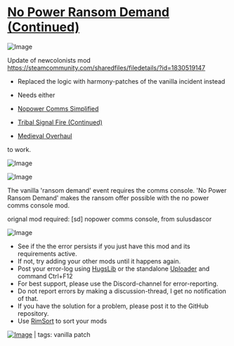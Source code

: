 # [No Power Ransom Demand (Continued)](https://steamcommunity.com/sharedfiles/filedetails/?id=2272309737)

![Image](https://i.imgur.com/buuPQel.png)

Update of newcolonists mod
https://steamcommunity.com/sharedfiles/filedetails/?id=1830519147

- Replaced the logic with harmony-patches of the vanilla incident instead
- Needs either 


- [ Nopower Comms Simplified](https://steamcommunity.com/sharedfiles/filedetails/?id=2019297016)
- [ Tribal Signal Fire (Continued)](https://steamcommunity.com/sharedfiles/filedetails/?id=2026582975)
- [ Medieval Overhaul](https://steamcommunity.com/sharedfiles/filedetails/?id=2553700067)


to work.

![Image](https://i.imgur.com/pufA0kM.png)
	
![Image](https://i.imgur.com/Z4GOv8H.png)

The vanilla 'ransom demand' event requires the comms console. 'No Power Ransom Demand' makes the ransom offer possible with the no power comms console mod.

orignal mod required: [sd] nopower comms console, from sulusdascor

![Image](https://i.imgur.com/PwoNOj4.png)



-  See if the the error persists if you just have this mod and its requirements active.
-  If not, try adding your other mods until it happens again.
-  Post your error-log using [HugsLib](https://steamcommunity.com/workshop/filedetails/?id=818773962) or the standalone [Uploader](https://steamcommunity.com/sharedfiles/filedetails/?id=2873415404) and command Ctrl+F12
-  For best support, please use the Discord-channel for error-reporting.
-  Do not report errors by making a discussion-thread, I get no notification of that.
-  If you have the solution for a problem, please post it to the GitHub repository.
-  Use [RimSort](https://github.com/RimSort/RimSort/releases/latest) to sort your mods

 

[![Image](https://img.shields.io/github/v/release/emipa606/NoPowerRansomDemand?label=latest%20version&style=plastic&color=9f1111&labelColor=black)](https://steamcommunity.com/sharedfiles/filedetails/changelog/2272309737) | tags:  vanilla patch
